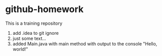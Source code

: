 # github-homework
This is a training repository

1. add .idea to git ignore
2. just some text...
3. added Main.java with main method with output to the console "Hello, world!"
